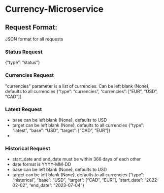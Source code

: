 # Currency-Microservice

## Request Format:
JSON format for all requests

### Status Request
{“type”: “status”}

### Currencies Request
"currencies" parameter is a list of currencies. Can be left blank (None), defaults to all currencies
{“type”: “currencies”, “currencies”: [“EUR”, “USD”, “CAD”]}

### Latest Request
- base can be left blank (None), defaults to USD
- target can be left blank (None), defaults to all currencies
{“type”: “latest”, “base”: “USD”, “target”: [“CAD”, “EUR”]}
- 
### Historical Request
- start_date and end_date must be within 366 days of each other
- date format is YYYY-MM-DD
- base can be left blank (None), defaults to USD
- target can be left blank (None), defaults to all currencies
{“type”: “historical”, “base”: “USD”, “target”: [“CAD”, “EUR”], “start_date”: “2022-02-02”, “end_date”: “2023-07-04”}
